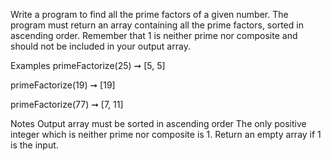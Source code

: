 Write a program to find all the prime factors of a given number. The program must return an array containing all the prime factors, sorted in ascending order. Remember that 1 is neither prime nor composite and should not be included in your output array.

Examples
primeFactorize(25) ➞ [5, 5]

primeFactorize(19) ➞ [19]

primeFactorize(77) ➞ [7, 11]

Notes
Output array must be sorted in ascending order
The only positive integer which is neither prime nor composite is 1. Return an empty array if 1 is the input.